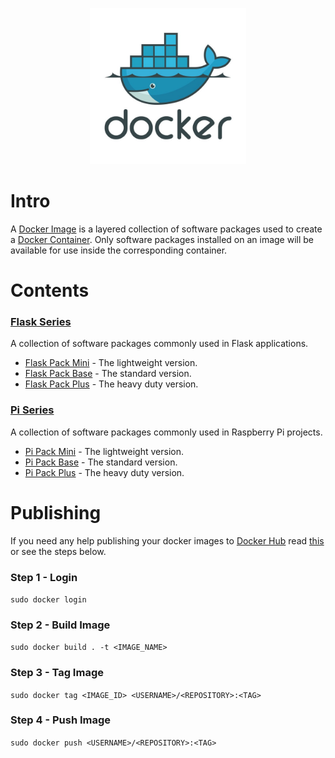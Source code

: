 <p align="center">
  <img width="250" height="250" src="https://github.com/jgphilpott/docker-images/blob/master/icon.jpeg">
</p>

# Intro

A [Docker Image](https://docs.docker.com/glossary/#image) is a layered collection of software packages used to create a [Docker Container](https://docs.docker.com/glossary/#container). Only software packages installed on an image will be available for use inside the corresponding container.

# Contents

### [Flask Series](https://hub.docker.com/r/jgphilpott/flask-pack)

A collection of software packages commonly used in Flask applications.

 - [Flask Pack Mini](https://github.com/jgphilpott/docker-images/tree/master/flask-pack-mini) - The lightweight version.
 - [Flask Pack Base](https://github.com/jgphilpott/docker-images/tree/master/flask-pack-base) - The standard version.
 - [Flask Pack Plus](https://github.com/jgphilpott/docker-images/tree/master/flask-pack-plus) - The heavy duty version.

### [Pi Series](https://hub.docker.com/r/jgphilpott/pi-pack)

A collection of software packages commonly used in Raspberry Pi projects.

 - [Pi Pack Mini](https://github.com/jgphilpott/docker-images/tree/master/pi-pack-mini) - The lightweight version.
 - [Pi Pack Base](https://github.com/jgphilpott/docker-images/tree/master/pi-pack-base) - The standard version.
 - [Pi Pack Plus](https://github.com/jgphilpott/docker-images/tree/master/pi-pack-plus) - The heavy duty version.

# Publishing

If you need any help publishing your docker images to [Docker Hub](https://hub.docker.com) read [this](https://docs.docker.com/docker-hub/repos) or see the steps below.

### Step 1 - Login

`sudo docker login`

### Step 2 - Build Image

`sudo docker build . -t <IMAGE_NAME>`

### Step 3 - Tag Image

`sudo docker tag <IMAGE_ID> <USERNAME>/<REPOSITORY>:<TAG>`

### Step 4 - Push Image

`sudo docker push <USERNAME>/<REPOSITORY>:<TAG>`
